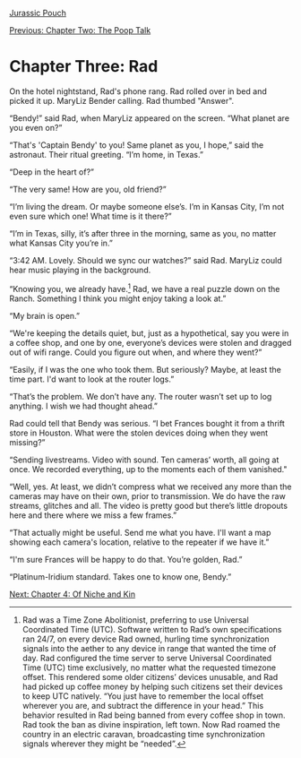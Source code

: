 [Jurassic Pouch](README.md)

[Previous: Chapter Two: The Poop Talk](ch02.md) 

# Chapter Three: Rad

On the hotel nightstand, Rad's phone rang. Rad rolled over in bed and picked it up. MaryLiz Bender calling. Rad thumbed "Answer". 

“Bendy!” said Rad, when MaryLiz appeared on the screen. “What planet are you even on?”

“That's 'Captain Bendy' to you! Same planet as you, I hope,” said the astronaut. Their ritual greeting. “I’m home, in Texas.”

“Deep in the heart of?”

“The very same! How are you, old friend?”

“I’m living the dream. Or maybe someone else’s. I’m in Kansas City, I’m not even sure which one! What time is it there?”

“I’m in Texas, silly, it’s after three in the morning, same as you, no matter what Kansas City you’re in.”

“3:42 AM. Lovely. Should we sync our watches?” said Rad. MaryLiz could hear music playing in the background.

“Knowing you, we already have.[^1] Rad, we have a real puzzle down on the Ranch. Something I think you might enjoy taking a look at.”

“My brain is open.”

“We're keeping the details quiet, but, just as a hypothetical, say you were in a coffee shop, and one by one, everyone’s devices were stolen and dragged out of wifi range. Could you figure out when, and where they went?”

“Easily, if I was the one who took them. But seriously? Maybe, at least the time part. I'd want to look at the router logs.”

“That’s the problem. We don’t have any. The router wasn’t set up to log anything. I wish we had thought ahead.”

Rad could tell that Bendy was serious. “I bet Frances bought it from a thrift store in Houston. What were the stolen devices doing when they went missing?”

“Sending livestreams. Video with sound. Ten cameras’ worth, all going at once. We recorded everything, up to the moments each of them vanished."

“Well, yes. At least, we didn’t compress what we received any more than the cameras may have on their own, prior to transmission. We do have the raw streams, glitches and all. The video is pretty good but there’s little dropouts here and there where we miss a few frames.”

“That actually might be useful. Send me what you have. I'll want a map showing each camera's location, relative to the repeater if we have it.”

“I'm sure Frances will be happy to do that. You’re golden, Rad.”

“Platinum-Iridium standard. Takes one to know one, Bendy.”

[^1]: Rad was a Time Zone Abolitionist, preferring to use Universal Coordinated Time (UTC). Software written to Rad’s own specifications ran 24/7, on every device Rad owned, hurling time synchronization signals into the aether to any device in range that wanted the time of day. Rad configured the time server to serve Universal Coordinated Time (UTC) time exclusively, no matter what the requested timezone offset. This rendered some older citizens’ devices unusable, and Rad had picked up coffee money by helping such citizens set their devices to keep UTC natively. “You just have to remember the local offset wherever you are, and subtract the difference in your head.” This behavior resulted in Rad being banned from every coffee shop in town. Rad took the ban as divine inspiration, left town. Now Rad roamed the country in an electric caravan, broadcasting time synchronization signals wherever they might be “needed”.

[Next: Chapter 4: Of Niche and Kin](ch04.md)
